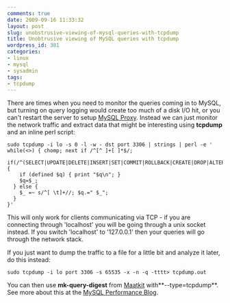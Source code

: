 ```yaml
---
comments: true
date: 2009-09-16 11:33:32
layout: post
slug: unobstrusive-viewing-of-mysql-queries-with-tcpdump
title: Unobtrusive viewing of MySQL queries with tcpdump
wordpress_id: 381
categories:
- linux
- mysql
- sysadmin
tags:
- tcpdump
---
```


There are times when you need to monitor the queries coming in to MySQL, but turning on query logging would create too much of a disk I/O hit, or you can't restart the server to setup [MySQL Proxy](http://forge.mysql.com/wiki/MySQL_Proxy). Instead we can just monitor the network traffic and extract data that might be interesting using **tcpdump** and an inline perl script:


    
    
    sudo tcpdump -i lo -s 0 -l -w - dst port 3306 | strings | perl -e '
    while(<>) { chomp; next if /^[^ ]+[ ]*$/;
      if(/^(SELECT|UPDATE|DELETE|INSERT|SET|COMMIT|ROLLBACK|CREATE|DROP|ALTER)/i) {
        if (defined $q) { print "$q\n"; }
        $q=$_;
      } else {
        $_ =~ s/^[ \t]+//; $q.=" $_";
      }
    }'
    



This will only work for clients communicating via TCP - if you are connecting through 'localhost' you will be going through a unix socket instead. If you switch 'localhost' to '127.0.0.1' then your queries will go through the network stack.

If you just want to dump the traffic to a file for a little bit and analyze it later, do this instead:


    
    
    sudo tcpdump -i lo port 3306 -s 65535 -x -n -q -tttt> tcpdump.out
    



You can then use **mk-query-digest** from [Maatkit](http://www.maatkit.org/) with**--type=tcpdump**. See more about this at the [MySQL Performance Blog](http://www.mysqlperformanceblog.com/2009/07/01/gathering-queries-from-a-server-with-maatkit-and-tcpdump/).
